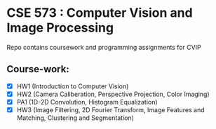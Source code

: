 # CSE 573 : Computer Vision and Image Processing

Repo contains coursework and programming assignments for CVIP

## Course-work:

- [X] HW1 (Introduction to Computer Vision)
- [X] HW2 (Camera Caliberation, Perspective Projection, Color Imaging)
- [X] PA1 (1D-2D Convolution, Histogram Equalization)
- [X] HW3 (Image Filtering, 2D Fourier Transform, Image Features and Matching, Clustering and Segmentation)
